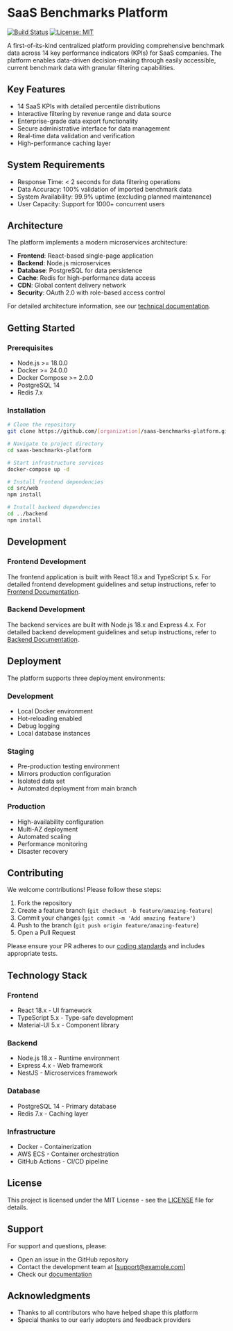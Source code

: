 # SaaS Benchmarks Platform

[![Build Status](https://github.com/[organization]/saas-benchmarks-platform/workflows/ci/badge.svg)](https://github.com/[organization]/saas-benchmarks-platform/actions)
[![License: MIT](https://img.shields.io/badge/License-MIT-yellow.svg)](LICENSE)

A first-of-its-kind centralized platform providing comprehensive benchmark data across 14 key performance indicators (KPIs) for SaaS companies. The platform enables data-driven decision-making through easily accessible, current benchmark data with granular filtering capabilities.

## Key Features

- 14 SaaS KPIs with detailed percentile distributions
- Interactive filtering by revenue range and data source
- Enterprise-grade data export functionality
- Secure administrative interface for data management
- Real-time data validation and verification
- High-performance caching layer

## System Requirements

- Response Time: < 2 seconds for data filtering operations
- Data Accuracy: 100% validation of imported benchmark data
- System Availability: 99.9% uptime (excluding planned maintenance)
- User Capacity: Support for 1000+ concurrent users

## Architecture

The platform implements a modern microservices architecture:

- **Frontend**: React-based single-page application
- **Backend**: Node.js microservices
- **Database**: PostgreSQL for data persistence
- **Cache**: Redis for high-performance data access
- **CDN**: Global content delivery network
- **Security**: OAuth 2.0 with role-based access control

For detailed architecture information, see our [technical documentation](docs/architecture.md).

## Getting Started

### Prerequisites

- Node.js >= 18.0.0
- Docker >= 24.0.0
- Docker Compose >= 2.0.0
- PostgreSQL 14
- Redis 7.x

### Installation

```bash
# Clone the repository
git clone https://github.com/[organization]/saas-benchmarks-platform.git

# Navigate to project directory
cd saas-benchmarks-platform

# Start infrastructure services
docker-compose up -d

# Install frontend dependencies
cd src/web
npm install

# Install backend dependencies
cd ../backend
npm install
```

## Development

### Frontend Development

The frontend application is built with React 18.x and TypeScript 5.x. For detailed frontend development guidelines and setup instructions, refer to [Frontend Documentation](src/web/README.md).

### Backend Development

The backend services are built with Node.js 18.x and Express 4.x. For detailed backend development guidelines and setup instructions, refer to [Backend Documentation](src/backend/README.md).

## Deployment

The platform supports three deployment environments:

### Development
- Local Docker environment
- Hot-reloading enabled
- Debug logging
- Local database instances

### Staging
- Pre-production testing environment
- Mirrors production configuration
- Isolated data set
- Automated deployment from main branch

### Production
- High-availability configuration
- Multi-AZ deployment
- Automated scaling
- Performance monitoring
- Disaster recovery

## Contributing

We welcome contributions! Please follow these steps:

1. Fork the repository
2. Create a feature branch (`git checkout -b feature/amazing-feature`)
3. Commit your changes (`git commit -m 'Add amazing feature'`)
4. Push to the branch (`git push origin feature/amazing-feature`)
5. Open a Pull Request

Please ensure your PR adheres to our [coding standards](docs/coding-standards.md) and includes appropriate tests.

## Technology Stack

### Frontend
- React 18.x - UI framework
- TypeScript 5.x - Type-safe development
- Material-UI 5.x - Component library

### Backend
- Node.js 18.x - Runtime environment
- Express 4.x - Web framework
- NestJS - Microservices framework

### Database
- PostgreSQL 14 - Primary database
- Redis 7.x - Caching layer

### Infrastructure
- Docker - Containerization
- AWS ECS - Container orchestration
- GitHub Actions - CI/CD pipeline

## License

This project is licensed under the MIT License - see the [LICENSE](LICENSE) file for details.

## Support

For support and questions, please:
- Open an issue in the GitHub repository
- Contact the development team at [support@example.com]
- Check our [documentation](docs/README.md)

## Acknowledgments

- Thanks to all contributors who have helped shape this platform
- Special thanks to our early adopters and feedback providers